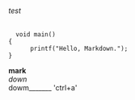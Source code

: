 ###### test  
      void main()
    {
          printf("Hello, Markdown.");
    }
**mark**      
_down_     
dowm_______
'ctrl+a'
